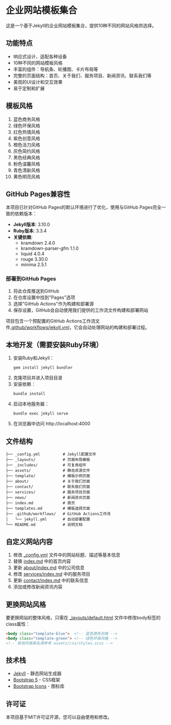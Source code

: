 # 企业网站模板集合

这是一个基于Jekyll的企业网站模板集合，提供10种不同的网站风格供选择。

## 功能特点

- 响应式设计，适配各种设备
- 10种不同的网站模板风格
- 丰富的组件：导航条、轮播图、卡片布局等
- 完整的页面结构：首页、关于我们、服务项目、新闻资讯、联系我们等
- 美观的UI设计和交互效果
- 易于定制和扩展

## 模板风格

1. 蓝色商务风格
2. 绿色环保风格
3. 红色热情风格
4. 紫色创意风格
5. 橙色活力风格
6. 灰色简约风格
7. 黑色经典风格
8. 粉色温馨风格
9. 青色清新风格
10. 黄色明亮风格

## GitHub Pages兼容性

本项目已针对GitHub Pages的默认环境进行了优化，使用与GitHub Pages完全一致的依赖版本：

- **Jekyll版本**: 3.10.0
- **Ruby版本**: 3.3.4
- **关键依赖**: 
  - kramdown 2.4.0
  - kramdown-parser-gfm 1.1.0
  - liquid 4.0.4
  - rouge 3.30.0
  - minima 2.5.1

### 部署到GitHub Pages

1. 将此仓库推送到GitHub
2. 在仓库设置中找到"Pages"选项
3. 选择"GitHub Actions"作为构建和部署源
4. 保存设置，GitHub会自动使用我们提供的工作流文件构建和部署网站

项目包含一个预配置的GitHub Actions工作流文件[.github/workflows/jekyll.yml](.github/workflows/jekyll.yml)，它会自动处理网站的构建和部署过程。

## 本地开发（需要安装Ruby环境）

1. 安装Ruby和Jekyll：
   ```
   gem install jekyll bundler
   ```
2. 克隆项目并进入项目目录
3. 安装依赖：
   ```
   bundle install
   ```
4. 启动本地服务器：
   ```
   bundle exec jekyll serve
   ```
5. 在浏览器中访问 http://localhost:4000

## 文件结构

```
├── _config.yml          # Jekyll配置文件
├── _layouts/            # 页面布局模板
├── _includes/           # 可复用组件
├── assets/              # 静态资源文件
├── template/            # 模板示例页面
├── about/               # 关于我们页面
├── contact/             # 联系我们页面
├── services/            # 服务项目页面
├── news/                # 新闻资讯页面
├── index.md             # 首页
├── templates.md         # 模板选择页面
├── .github/workflows/   # GitHub Actions工作流
│   └── jekyll.yml       # 自动部署配置
└── README.md            # 说明文档
```

## 自定义网站内容

1. 修改 [_config.yml](_config.yml) 文件中的网站标题、描述等基本信息
2. 替换 [index.md](index.md) 中的首页内容
3. 更新 [about/index.md](about/index.md) 中的公司信息
4. 修改 [services/index.md](services/index.md) 中的服务项目
5. 更新 [contact/index.md](contact/index.md) 中的联系信息
6. 添加或修改新闻资讯内容

## 更换网站风格

要更换网站的整体风格，只需在 [_layouts/default.html](_layouts/default.html) 文件中修改body标签的class属性：

```html
<body class="template-blue">  <!-- 蓝色商务风格 -->
<body class="template-green"> <!-- 绿色环保风格 -->
<!-- 其他风格类名请参考 assets/css/styles.scss -->
```

## 技术栈

- [Jekyll](https://jekyllrb.com/) - 静态网站生成器
- [Bootstrap 5](https://getbootstrap.com/) - CSS框架
- [Bootstrap Icons](https://icons.getbootstrap.com/) - 图标库

## 许可证

本项目基于MIT许可证开源，您可以自由使用和修改。